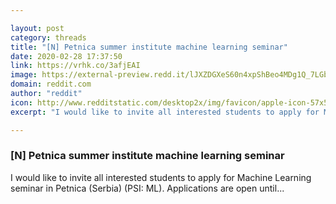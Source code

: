 ```yaml
---

layout: post
category: threads
title: "[N] Petnica summer institute machine learning seminar"
date: 2020-02-28 17:37:50
link: https://vrhk.co/3afjEAI
image: https://external-preview.redd.it/lJXZDGXeS60n4xpShBeo4MDg1Q_7LGbB9WUQez9VOts.jpg?width=67&height=35.0785340314&auto=webp&crop=67:35.0785340314,smart&s=3959fc8306811a91d82c67bb52bc2370c372e1ca
domain: reddit.com
author: "reddit"
icon: http://www.redditstatic.com/desktop2x/img/favicon/apple-icon-57x57.png
excerpt: "I would like to invite all interested students to apply for Machine Learning seminar in Petnica (Serbia) (PSI: ML). Applications are open until..."

---
```


### [N] Petnica summer institute machine learning seminar

I would like to invite all interested students to apply for Machine Learning seminar in Petnica (Serbia) (PSI: ML). Applications are open until...